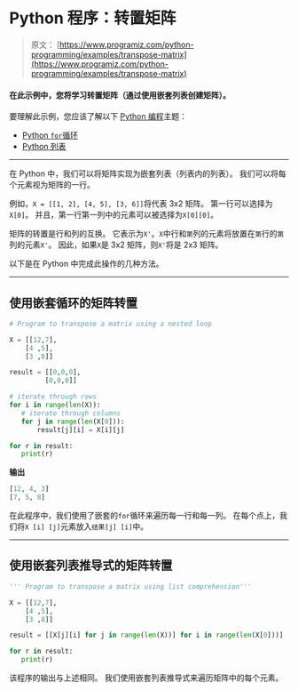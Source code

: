 # Python 程序：转置矩阵

> 原文： [https://www.programiz.com/python-programming/examples/transpose-matrix](https://www.programiz.com/python-programming/examples/transpose-matrix)

#### 在此示例中，您将学习转置矩阵（通过使用嵌套列表创建矩阵）。

要理解此示例，您应该了解以下 [Python 编程](/python-programming "Python tutorial")主题：

*   [Python `for`循环](/python-programming/for-loop)
*   [Python 列表](/python-programming/list)

* * *

在 Python 中，我们可以将矩阵实现为嵌套列表（列表内的列表）。 我们可以将每个元素视为矩阵的一行。

例如，`X = [[1, 2], [4, 5], [3, 6]]`将代表 3x2 矩阵。 第一行可以选择为`X[0]`。 并且，第一行第一列中的元素可以被选择为`X[0][0]`。

矩阵的转置是行和列的互换。 它表示为`X'`。`X`中行和`第`列的元素将放置在`第`行的`第`列的元素`X'`。 因此，如果`X`是 3x2 矩阵，则`X'`将是 2x3 矩阵。

以下是在 Python 中完成此操作的几种方法。

* * *

## 使用嵌套循环的矩阵转置

```py
# Program to transpose a matrix using a nested loop

X = [[12,7],
    [4 ,5],
    [3 ,8]]

result = [[0,0,0],
         [0,0,0]]

# iterate through rows
for i in range(len(X)):
   # iterate through columns
   for j in range(len(X[0])):
       result[j][i] = X[i][j]

for r in result:
   print(r) 
```

**输出**

```py
[12, 4, 3]
[7, 5, 8] 
```

在此程序中，我们使用了嵌套的`for`循环来遍历每一行和每一列。 在每个点上，我们将`X [i] [j]`元素放入`结果[j] [i]`中。

* * *

## 使用嵌套列表推导式的矩阵转置

```py
''' Program to transpose a matrix using list comprehension'''

X = [[12,7],
    [4 ,5],
    [3 ,8]]

result = [[X[j][i] for j in range(len(X))] for i in range(len(X[0]))]

for r in result:
   print(r)
```

该程序的输出与上述相同。 我们使用嵌套列表推导式来遍历矩阵中的每个元素。